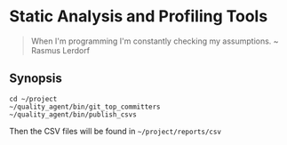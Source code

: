 # Static Analysis and Profiling Tools

> When I'm programming I'm constantly checking my assumptions. ~ Rasmus Lerdorf

## Synopsis

    cd ~/project
    ~/quality_agent/bin/git_top_committers
    ~/quality_agent/bin/publish_csvs

Then the CSV files will be found in `~/project/reports/csv`
